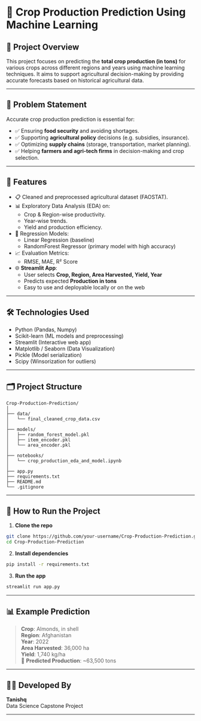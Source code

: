 
# 🌾 Crop Production Prediction Using Machine Learning

## 📌 Project Overview

This project focuses on predicting the **total crop production (in tons)** for various crops across different regions and years using machine learning techniques. It aims to support agricultural decision-making by providing accurate forecasts based on historical agricultural data.

---

## 🎯 Problem Statement

Accurate crop production prediction is essential for:

- ✅ Ensuring **food security** and avoiding shortages.
- ✅ Supporting **agricultural policy** decisions (e.g. subsidies, insurance).
- ✅ Optimizing **supply chains** (storage, transportation, market planning).
- ✅ Helping **farmers and agri-tech firms** in decision-making and crop selection.

---

## 🧠 Features

- 📋 Cleaned and preprocessed agricultural dataset (FAOSTAT).
- 📊 Exploratory Data Analysis (EDA) on:
  - Crop & Region-wise productivity.
  - Year-wise trends.
  - Yield and production efficiency.
- 🤖 Regression Models:
  - Linear Regression (baseline)
  - RandomForest Regressor (primary model with high accuracy)
- 📈 Evaluation Metrics:
  - RMSE, MAE, R² Score
- 🌐 **Streamlit App**:
  - User selects **Crop, Region, Area Harvested, Yield, Year**
  - Predicts expected **Production in tons**
  - Easy to use and deployable locally or on the web

---

## 🛠️ Technologies Used

- Python (Pandas, Numpy)
- Scikit-learn (ML models and preprocessing)
- Streamlit (Interactive web app)
- Matplotlib / Seaborn (Data Visualization)
- Pickle (Model serialization)
- Scipy (Winsorization for outliers)

---

## 🗂️ Project Structure

```
Crop-Production-Prediction/
│
├── data/
│   └── final_cleaned_crop_data.csv
│
├── models/
│   ├── random_forest_model.pkl
│   ├── item_encoder.pkl
│   └── area_encoder.pkl
│
├── notebooks/
│   └── crop_production_eda_and_model.ipynb
│
├── app.py
├── requirements.txt
├── README.md
└── .gitignore
```

---

## 🚀 How to Run the Project

1. **Clone the repo**  
```bash
git clone https://github.com/your-username/Crop-Production-Prediction.git
cd Crop-Production-Prediction
```

2. **Install dependencies**  
```bash
pip install -r requirements.txt
```

3. **Run the app**  
```bash
streamlit run app.py
```

---

## 📊 Example Prediction

> **Crop**: Almonds, in shell  
> **Region**: Afghanistan  
> **Year**: 2022  
> **Area Harvested**: 36,000 ha  
> **Yield**: 1,740 kg/ha  
> 🔮 **Predicted Production**: ~63,500 tons

---

## 🙋‍♂️ Developed By

**Tanishq**  
Data Science Capstone Project  

---
